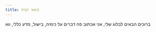 ```yaml
---
title: כימאי הבית
---
```

ברוכים הבאים לבלוג שלי, אני אכתוב פה דברים על כימיה, בישול, מדע כללי, ווא
